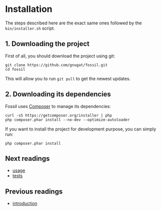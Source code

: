 # Installation

The steps described here are the exact same ones followed by the
`bin/installer.sh` script.

## 1. Downloading the project

First of all, you should download the project using git:

    git clone https://github.com/gnugat/fossil.git
    cd fossil

This will allow you to run `git pull` to get the newest updates.

## 2. Downloading its dependencies

Fossil uses [Composer](http://getcomposer.org/) to manage its dependencies:

    curl -sS https://getcomposer.org/installer | php
    php composer.phar install --no-dev --optimize-autoloader

If you want to install the project for development purpose, you can simply run:

    php composer.phar install

## Next readings

* [usage](03-usage.md)
* [tests](04-tests.md)

## Previous readings

* [introduction](01-introduction.md)
